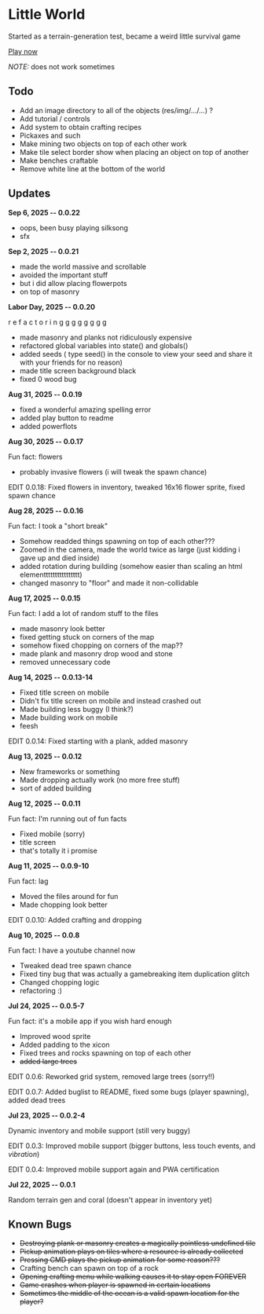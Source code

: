 # Little World

Started as a terrain-generation test, became a weird little survival game

<a href="evanworks.github.io/little-world">Play now</a>

*NOTE:* does not work sometimes

## Todo

* Add an image directory to all of the objects (res/img/.../...) ?
* Add tutorial / controls
* Add system to obtain crafting recipes
* Pickaxes and such
* Make mining two objects on top of each other work
* Make tile select border show when placing an object on top of another
* Make benches craftable
* Remove white line at the bottom of the world

## Updates

**Sep 6, 2025 -- 0.0.22**

* oops, been busy playing silksong
* sfx

**Sep 2, 2025 -- 0.0.21**

* made the world massive and scrollable
* avoided the important stuff
* but i did allow placing flowerpots
* on top of masonry

**Labor Day, 2025 -- 0.0.20**

r e f a c t o r i n g g g g g g g g

* made masonry and planks not ridiculously expensive
* refactored global variables into state() and globals()
* added seeds ( type seed() in the console to view your seed and share it with your friends for no reason)
* made title screen background black
* fixed 0 wood bug

**Aug 31, 2025 -- 0.0.19**

* fixed a wonderful amazing spelling error
* added play button to readme
* added powerflots

**Aug 30, 2025 -- 0.0.17**

Fun fact: flowers

* probably invasive flowers (i will tweak the spawn chance)

EDIT 0.0.18: Fixed flowers in inventory, tweaked 16x16 flower sprite, fixed spawn chance

**Aug 28, 2025 -- 0.0.16**

Fun fact: I took a "short break"

* Somehow readded things spawning on top of each other???
* Zoomed in the camera, made the world twice as large (just kidding i gave up and died inside)
* added rotation during building (somehow easier than scaling an html elementttttttttttttttt)
* changed masonry to "floor" and made it non-collidable

**Aug 17, 2025 -- 0.0.15**

Fun fact: I add a lot of random stuff to the files

* made masonry look better
* fixed getting stuck on corners of the map
* somehow fixed chopping on corners of the map??
* made plank and masonry drop wood and stone
* removed unnecessary code

**Aug 14, 2025 -- 0.0.13-14**

* Fixed title screen on mobile 
* Didn't fix title screen on mobile and instead crashed out
* Made building less buggy (I think?)
* Made building work on mobile
* feesh

EDIT 0.0.14: Fixed starting with a plank, added masonry

**Aug 13, 2025 -- 0.0.12**

* New frameworks or something
* Made dropping actually work (no more free stuff)
* sort of added building

**Aug 12, 2025 -- 0.0.11**

Fun fact: I'm running out of fun facts

* Fixed mobile (sorry)
* title screen
* that's totally it i promise

**Aug 11, 2025 -- 0.0.9-10**

Fun fact: lag

* Moved the files around for fun
* Made chopping look better

EDIT 0.0.10: Added crafting and dropping

**Aug 10, 2025 -- 0.0.8**

Fun fact: I have a youtube channel now

* Tweaked dead tree spawn chance
* Fixed tiny bug that was actually a gamebreaking item duplication glitch
* Changed chopping logic
* refactoring :)

**Jul 24, 2025 -- 0.0.5-7**

Fun fact: it's a mobile app if you wish hard enough

* Improved wood sprite
* Added padding to the xicon
* Fixed trees and rocks spawning on top of each other
* ~~added large trees~~

EDIT 0.0.6: Reworked grid system, removed large trees (sorry!!)

EDIT 0.0.7: Added buglist to README, fixed some bugs (player spawning), added dead trees


**Jul 23, 2025 -- 0.0.2-4**

Dynamic inventory and mobile support (still very buggy)

EDIT 0.0.3: Improved mobile support (bigger buttons, less touch events, and *v*i*b*r*a*t*i*o*n*)

EDIT 0.0.4: Improved mobile support again and PWA certification

**Jul 22, 2025 -- 0.0.1**

Random terrain gen and coral (doesn't appear in inventory yet)


## Known Bugs

* ~~Destroying plank or masonry creates a magically pointless undefined tile~~
* ~~Pickup animation plays on tiles where a resource is already collected~~
* ~~Pressing CMD plays the pickup animation for some reason???~~
* Crafting bench can spawn on top of a rock
* ~~Opening crafting menu while walking causes it to stay open FOREVER~~
* ~~Game crashes when player is spawned in certain locations~~
* ~~Sometimes the middle of the ocean is a valid spawn location for the player?~~